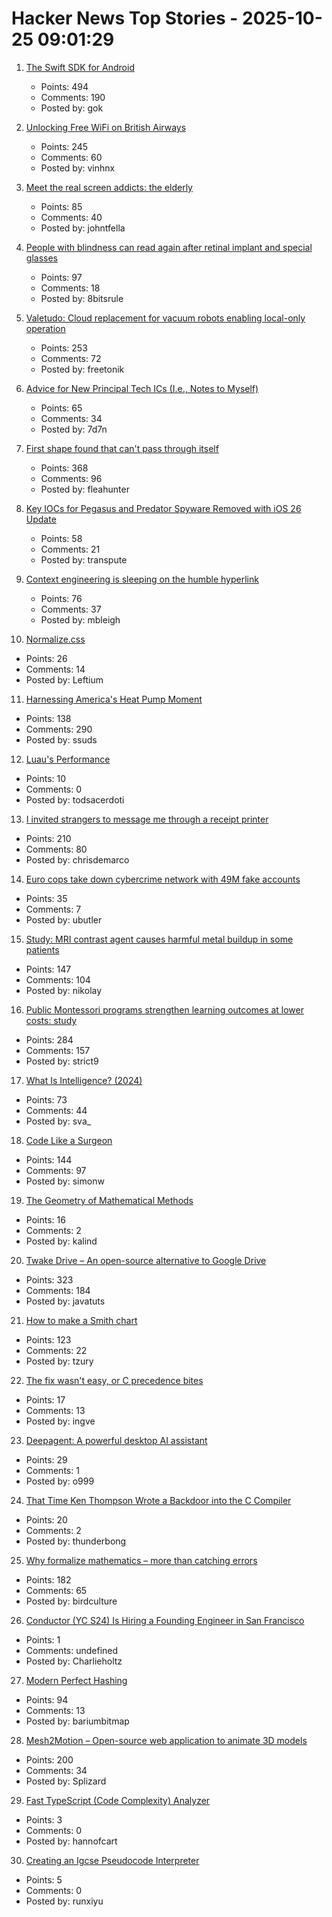 # Hacker News Top Stories - 2025-10-25 09:01:29

1. [The Swift SDK for Android](https://www.swift.org/blog/nightly-swift-sdk-for-android/)
   - Points: 494
   - Comments: 190
   - Posted by: gok

2. [Unlocking Free WiFi on British Airways](https://www.saxrag.com/tech/reversing/2025/06/01/BAWiFi.html)
   - Points: 245
   - Comments: 60
   - Posted by: vinhnx

3. [Meet the real screen addicts: the elderly](https://www.economist.com/international/2025/10/23/meet-the-real-screen-addicts-the-elderly)
   - Points: 85
   - Comments: 40
   - Posted by: johntfella

4. [People with blindness can read again after retinal implant and special glasses](https://www.nbcnews.com/health/health-news/tiny-eye-implant-special-glasses-legally-blind-patients-can-read-rcna238488)
   - Points: 97
   - Comments: 18
   - Posted by: 8bitsrule

5. [Valetudo: Cloud replacement for vacuum robots enabling local-only operation](https://valetudo.cloud/)
   - Points: 253
   - Comments: 72
   - Posted by: freetonik

6. [Advice for New Principal Tech ICs (I.e., Notes to Myself)](https://eugeneyan.com/writing/principal/)
   - Points: 65
   - Comments: 34
   - Posted by: 7d7n

7. [First shape found that can't pass through itself](https://www.quantamagazine.org/first-shape-found-that-cant-pass-through-itself-20251024/)
   - Points: 368
   - Comments: 96
   - Posted by: fleahunter

8. [Key IOCs for Pegasus and Predator Spyware Removed with iOS 26 Update](https://iverify.io/blog/key-iocs-for-pegasus-and-predator-spyware-cleaned-with-ios-26-update)
   - Points: 58
   - Comments: 21
   - Posted by: transpute

9. [Context engineering is sleeping on the humble hyperlink](https://mbleigh.dev/posts/context-engineering-with-links/)
   - Points: 76
   - Comments: 37
   - Posted by: mbleigh

10. [Normalize.css](https://csstools.github.io/normalize.css/)
   - Points: 26
   - Comments: 14
   - Posted by: Leftium

11. [Harnessing America's Heat Pump Moment](https://www.heatpumped.org/p/harnessing-america-s-heat-pump-moment)
   - Points: 138
   - Comments: 290
   - Posted by: ssuds

12. [Luau's Performance](https://luau.org/performance)
   - Points: 10
   - Comments: 0
   - Posted by: todsacerdoti

13. [I invited strangers to message me through a receipt printer](https://aschmelyun.com/blog/i-invited-strangers-to-message-me-through-a-receipt-printer/)
   - Points: 210
   - Comments: 80
   - Posted by: chrisdemarco

14. [Euro cops take down cybercrime network with 49M fake accounts](https://www.itnews.com.au/news/euro-cops-take-down-cybercrime-network-with-49-million-fake-accounts-621174)
   - Points: 35
   - Comments: 7
   - Posted by: ubutler

15. [Study: MRI contrast agent causes harmful metal buildup in some patients](https://www.ormanager.com/briefs/study-mri-contrast-agent-causes-harmful-metal-buildup-in-some-patients/)
   - Points: 147
   - Comments: 104
   - Posted by: nikolay

16. [Public Montessori programs strengthen learning outcomes at lower costs: study](https://phys.org/news/2025-10-national-montessori-early-outcomes-sharply.html)
   - Points: 284
   - Comments: 157
   - Posted by: strict9

17. [What Is Intelligence? (2024)](https://whatisintelligence.antikythera.org/)
   - Points: 73
   - Comments: 44
   - Posted by: sva_

18. [Code Like a Surgeon](https://www.geoffreylitt.com/2025/10/24/code-like-a-surgeon)
   - Points: 144
   - Comments: 97
   - Posted by: simonw

19. [The Geometry of Mathematical Methods](https://books.physics.oregonstate.edu/GMM/book.html)
   - Points: 16
   - Comments: 2
   - Posted by: kalind

20. [Twake Drive – An open-source alternative to Google Drive](https://github.com/linagora/twake-drive)
   - Points: 323
   - Comments: 184
   - Posted by: javatuts

21. [How to make a Smith chart](https://www.johndcook.com/blog/2025/10/23/smith-chart/)
   - Points: 123
   - Comments: 22
   - Posted by: tzury

22. [The fix wasn't easy, or C precedence bites](https://boston.conman.org/2025/10/20.1)
   - Points: 17
   - Comments: 13
   - Posted by: ingve

23. [Deepagent: A powerful desktop AI assistant](https://deepagent.abacus.ai)
   - Points: 29
   - Comments: 1
   - Posted by: o999

24. [That Time Ken Thompson Wrote a Backdoor into the C Compiler](https://micahkepe.com/blog/thompson-trojan-horse/)
   - Points: 20
   - Comments: 2
   - Posted by: thunderbong

25. [Why formalize mathematics – more than catching errors](https://rkirov.github.io/posts/why_lean/)
   - Points: 182
   - Comments: 65
   - Posted by: birdculture

26. [Conductor (YC S24) Is Hiring a Founding Engineer in San Francisco](https://www.ycombinator.com/companies/conductor/jobs/MYjJzBV-founding-engineer)
   - Points: 1
   - Comments: undefined
   - Posted by: Charlieholtz

27. [Modern Perfect Hashing](https://blog.sesse.net/blog/tech/2025-10-23-21-23_modern_perfect_hashing.html)
   - Points: 94
   - Comments: 13
   - Posted by: bariumbitmap

28. [Mesh2Motion – Open-source web application to animate 3D models](https://mesh2motion.org/)
   - Points: 200
   - Comments: 34
   - Posted by: Splizard

29. [Fast TypeScript (Code Complexity) Analyzer](https://ftaproject.dev/)
   - Points: 3
   - Comments: 0
   - Posted by: hannofcart

30. [Creating an Igcse Pseudocode Interpreter](https://ezntek.com/posts/creating-an-igcse-pseudocode-interpreter-pt-2-20250913t1349/)
   - Points: 5
   - Comments: 0
   - Posted by: runxiyu


